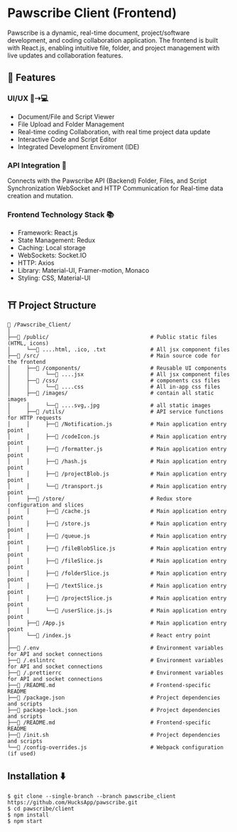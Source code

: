 # Pawscribe Client (Frontend)
Pawscribe is a dynamic, real-time document, project/software development, and coding collaboration application. The frontend is built with React.js, enabling intuitive file, folder, and project management with live updates and collaboration features.
## 🧰 Features
### UI/UX 📱⇢💻
* Document/File and Script Viewer
* File Upload and Folder Management
* Real-time coding Collaboration, with real time project data update
* Interactive Code and Script Editor
* Integrated Development Enviroment (IDE)
### API Integration 🚀
Connects with the Pawscribe API (Backend)
Folder, Files, and Script Synchronization
WebSocket and HTTP Communication for Real-time data creation and mutation.
### Frontend Technology Stack 📚
* Framework: React.js
* State Management: Redux
* Caching: Local storage
* WebSockets: Socket.IO
* HTTP: Axios
* Library: Material-UI, Framer-motion, Monaco
* Styling: CSS, Material-UI
## ⛩ Project Structure
```
📁 /Pawscribe_Client/
│
├──📁 /public/                                # Public static files (HTML, icons)
│     └──📄 ....html, .ico, .txt              # All jsx component files
├──📁 /src/                                   # Main source code for the frontend
│     ├──📁 /components/                      # Reusable UI components 
│     │     └──📄 ....jsx                     # All jsx component files
│     ├──📁 /css/                             # components css files
│     │     └──📄 ....css                     # All in-app css files
│     ├──📁 /images/                          # contain all static images
│     │     └──📄 ....svg,.jpg                # all static images
│     ├──📁 /utils/                           # API service functions for HTTP requests
│     │     ├──📄 /Notification.js            # Main application entry point
│     │     ├──📄 /codeIcon.js                # Main application entry point
│     │     ├──📄 /formatter.js               # Main application entry point
│     │     ├──📄 /hash.js                    # Main application entry point
│     │     ├──📄 /projectBlob.js             # Main application entry point
│     │     └──📄 /transport.js               # Main application entry point
│     ├──📁 /store/                           # Redux store configuration and slices
│     │     ├──📄 /cache.js                   # Main application entry point
│     │     ├──📄 /store.js                   # Main application entry point
│     │     ├──📄 /queue.js                   # Main application entry point
│     │     ├──📄 /fileBlobSlice.js           # Main application entry point
│     │     ├──📄 /fileSlice.js               # Main application entry point
│     │     ├──📄 /folderSlice.js             # Main application entry point
│     │     ├──📄 /textSlice.js               # Main application entry point
│     │     ├──📄 /projectSlice.js            # Main application entry point
│     │     └──📄 /userSlice.js.js            # Main application entry point
│     ├──📄 /App.js                           # Main application entry point
│     └──📄 /index.js                         # React entry point
│
├──📄 /.env                                   # Environment variables for API and socket connections
├──📄 /.eslintrc                              # Environment variables for API and socket connections
├──📄 /.prettierrc                            # Environment variables for API and socket connections
├──📄 /README.md                              # Frontend-specific README
├──📄 /package.json                           # Project dependencies and scripts
├──📄 package-lock.json                       # Project dependencies and scripts
├──📄 /README.md                              # Frontend-specific README
├──📄 /init.sh                                # Project dependencies and scripts
└──📄 /config-overrides.js                    # Webpack configuration (if used)

```

## Installation ⬇️
```
$ git clone --single-branch --branch pawscribe_client https://github.com/HucksApp/pawscribe.git
$ cd pawscribe/client
$ npm install
$ npm start

```
